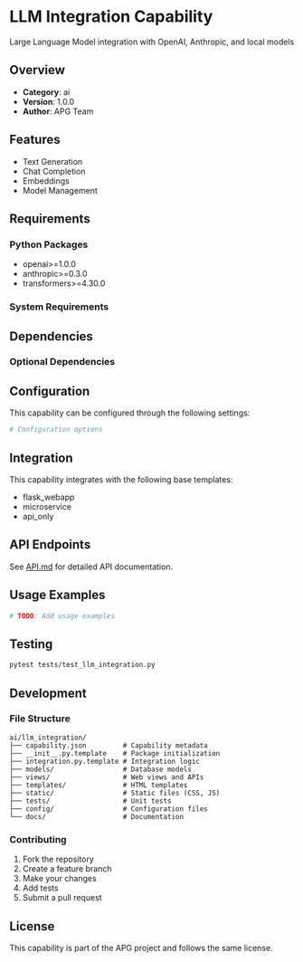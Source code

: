 # LLM Integration Capability

Large Language Model integration with OpenAI, Anthropic, and local models

## Overview

- **Category**: ai
- **Version**: 1.0.0
- **Author**: APG Team

## Features

- Text Generation
- Chat Completion
- Embeddings
- Model Management

## Requirements

### Python Packages

- openai>=1.0.0
- anthropic>=0.3.0
- transformers>=4.30.0

### System Requirements



## Dependencies



### Optional Dependencies



## Configuration

This capability can be configured through the following settings:

```python
# Configuration options

```

## Integration

This capability integrates with the following base templates:

- flask_webapp
- microservice
- api_only

## API Endpoints

See [API.md](API.md) for detailed API documentation.

## Usage Examples

```python
# TODO: Add usage examples
```

## Testing

```bash
pytest tests/test_llm_integration.py
```

## Development

### File Structure

```
ai/llm_integration/
├── capability.json         # Capability metadata
├── __init__.py.template    # Package initialization
├── integration.py.template # Integration logic
├── models/                 # Database models
├── views/                  # Web views and APIs
├── templates/              # HTML templates
├── static/                 # Static files (CSS, JS)
├── tests/                  # Unit tests
├── config/                 # Configuration files
└── docs/                   # Documentation
```

### Contributing

1. Fork the repository
2. Create a feature branch
3. Make your changes
4. Add tests
5. Submit a pull request

## License

This capability is part of the APG project and follows the same license.
